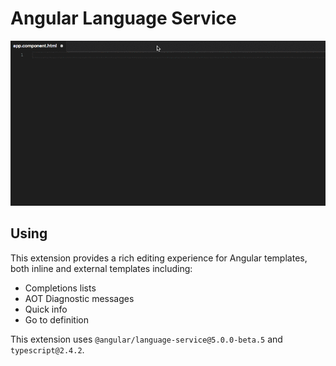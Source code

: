 # Angular Language Service

![demo](client/R67RcGftRS.gif)

## Using

This extension provides a rich editing experience for Angular templates, both inline
and external templates including:

* Completions lists
* AOT Diagnostic messages
* Quick info
* Go to definition

This extension uses `@angular/language-service@5.0.0-beta.5` and `typescript@2.4.2`.

